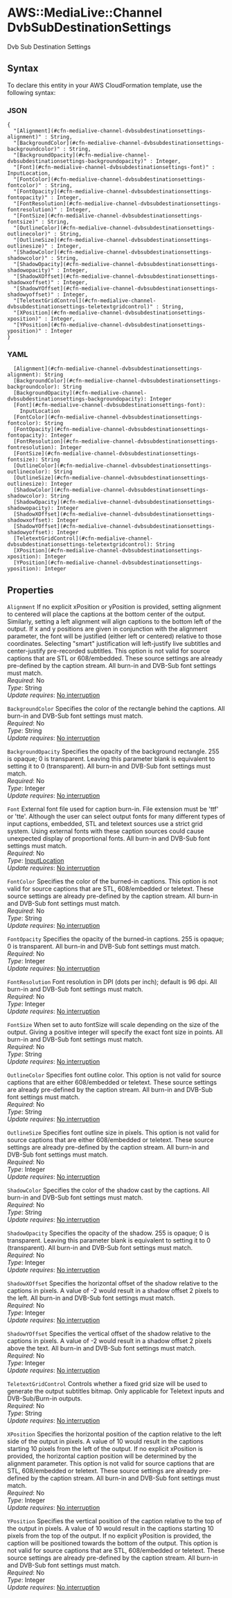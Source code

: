 # AWS::MediaLive::Channel DvbSubDestinationSettings<a name="aws-properties-medialive-channel-dvbsubdestinationsettings"></a>

Dvb Sub Destination Settings

## Syntax<a name="aws-properties-medialive-channel-dvbsubdestinationsettings-syntax"></a>

To declare this entity in your AWS CloudFormation template, use the following syntax:

### JSON<a name="aws-properties-medialive-channel-dvbsubdestinationsettings-syntax.json"></a>

```
{
  "[Alignment](#cfn-medialive-channel-dvbsubdestinationsettings-alignment)" : String,
  "[BackgroundColor](#cfn-medialive-channel-dvbsubdestinationsettings-backgroundcolor)" : String,
  "[BackgroundOpacity](#cfn-medialive-channel-dvbsubdestinationsettings-backgroundopacity)" : Integer,
  "[Font](#cfn-medialive-channel-dvbsubdestinationsettings-font)" : InputLocation,
  "[FontColor](#cfn-medialive-channel-dvbsubdestinationsettings-fontcolor)" : String,
  "[FontOpacity](#cfn-medialive-channel-dvbsubdestinationsettings-fontopacity)" : Integer,
  "[FontResolution](#cfn-medialive-channel-dvbsubdestinationsettings-fontresolution)" : Integer,
  "[FontSize](#cfn-medialive-channel-dvbsubdestinationsettings-fontsize)" : String,
  "[OutlineColor](#cfn-medialive-channel-dvbsubdestinationsettings-outlinecolor)" : String,
  "[OutlineSize](#cfn-medialive-channel-dvbsubdestinationsettings-outlinesize)" : Integer,
  "[ShadowColor](#cfn-medialive-channel-dvbsubdestinationsettings-shadowcolor)" : String,
  "[ShadowOpacity](#cfn-medialive-channel-dvbsubdestinationsettings-shadowopacity)" : Integer,
  "[ShadowXOffset](#cfn-medialive-channel-dvbsubdestinationsettings-shadowxoffset)" : Integer,
  "[ShadowYOffset](#cfn-medialive-channel-dvbsubdestinationsettings-shadowyoffset)" : Integer,
  "[TeletextGridControl](#cfn-medialive-channel-dvbsubdestinationsettings-teletextgridcontrol)" : String,
  "[XPosition](#cfn-medialive-channel-dvbsubdestinationsettings-xposition)" : Integer,
  "[YPosition](#cfn-medialive-channel-dvbsubdestinationsettings-yposition)" : Integer
}
```

### YAML<a name="aws-properties-medialive-channel-dvbsubdestinationsettings-syntax.yaml"></a>

```
  [Alignment](#cfn-medialive-channel-dvbsubdestinationsettings-alignment): String
  [BackgroundColor](#cfn-medialive-channel-dvbsubdestinationsettings-backgroundcolor): String
  [BackgroundOpacity](#cfn-medialive-channel-dvbsubdestinationsettings-backgroundopacity): Integer
  [Font](#cfn-medialive-channel-dvbsubdestinationsettings-font): 
    InputLocation
  [FontColor](#cfn-medialive-channel-dvbsubdestinationsettings-fontcolor): String
  [FontOpacity](#cfn-medialive-channel-dvbsubdestinationsettings-fontopacity): Integer
  [FontResolution](#cfn-medialive-channel-dvbsubdestinationsettings-fontresolution): Integer
  [FontSize](#cfn-medialive-channel-dvbsubdestinationsettings-fontsize): String
  [OutlineColor](#cfn-medialive-channel-dvbsubdestinationsettings-outlinecolor): String
  [OutlineSize](#cfn-medialive-channel-dvbsubdestinationsettings-outlinesize): Integer
  [ShadowColor](#cfn-medialive-channel-dvbsubdestinationsettings-shadowcolor): String
  [ShadowOpacity](#cfn-medialive-channel-dvbsubdestinationsettings-shadowopacity): Integer
  [ShadowXOffset](#cfn-medialive-channel-dvbsubdestinationsettings-shadowxoffset): Integer
  [ShadowYOffset](#cfn-medialive-channel-dvbsubdestinationsettings-shadowyoffset): Integer
  [TeletextGridControl](#cfn-medialive-channel-dvbsubdestinationsettings-teletextgridcontrol): String
  [XPosition](#cfn-medialive-channel-dvbsubdestinationsettings-xposition): Integer
  [YPosition](#cfn-medialive-channel-dvbsubdestinationsettings-yposition): Integer
```

## Properties<a name="aws-properties-medialive-channel-dvbsubdestinationsettings-properties"></a>

`Alignment`  <a name="cfn-medialive-channel-dvbsubdestinationsettings-alignment"></a>
If no explicit xPosition or yPosition is provided, setting alignment to centered will place the captions at the bottom center of the output\. Similarly, setting a left alignment will align captions to the bottom left of the output\. If x and y positions are given in conjunction with the alignment parameter, the font will be justified \(either left or centered\) relative to those coordinates\. Selecting "smart" justification will left\-justify live subtitles and center\-justify pre\-recorded subtitles\. This option is not valid for source captions that are STL or 608/embedded\. These source settings are already pre\-defined by the caption stream\. All burn\-in and DVB\-Sub font settings must match\.  
*Required*: No  
*Type*: String  
*Update requires*: [No interruption](https://docs.aws.amazon.com/AWSCloudFormation/latest/UserGuide/using-cfn-updating-stacks-update-behaviors.html#update-no-interrupt)

`BackgroundColor`  <a name="cfn-medialive-channel-dvbsubdestinationsettings-backgroundcolor"></a>
Specifies the color of the rectangle behind the captions\. All burn\-in and DVB\-Sub font settings must match\.  
*Required*: No  
*Type*: String  
*Update requires*: [No interruption](https://docs.aws.amazon.com/AWSCloudFormation/latest/UserGuide/using-cfn-updating-stacks-update-behaviors.html#update-no-interrupt)

`BackgroundOpacity`  <a name="cfn-medialive-channel-dvbsubdestinationsettings-backgroundopacity"></a>
Specifies the opacity of the background rectangle\. 255 is opaque; 0 is transparent\. Leaving this parameter blank is equivalent to setting it to 0 \(transparent\)\. All burn\-in and DVB\-Sub font settings must match\.  
*Required*: No  
*Type*: Integer  
*Update requires*: [No interruption](https://docs.aws.amazon.com/AWSCloudFormation/latest/UserGuide/using-cfn-updating-stacks-update-behaviors.html#update-no-interrupt)

`Font`  <a name="cfn-medialive-channel-dvbsubdestinationsettings-font"></a>
External font file used for caption burn\-in\. File extension must be 'ttf' or 'tte'\. Although the user can select output fonts for many different types of input captions, embedded, STL and teletext sources use a strict grid system\. Using external fonts with these caption sources could cause unexpected display of proportional fonts\. All burn\-in and DVB\-Sub font settings must match\.  
*Required*: No  
*Type*: [InputLocation](aws-properties-medialive-channel-inputlocation.md)  
*Update requires*: [No interruption](https://docs.aws.amazon.com/AWSCloudFormation/latest/UserGuide/using-cfn-updating-stacks-update-behaviors.html#update-no-interrupt)

`FontColor`  <a name="cfn-medialive-channel-dvbsubdestinationsettings-fontcolor"></a>
Specifies the color of the burned\-in captions\. This option is not valid for source captions that are STL, 608/embedded or teletext\. These source settings are already pre\-defined by the caption stream\. All burn\-in and DVB\-Sub font settings must match\.  
*Required*: No  
*Type*: String  
*Update requires*: [No interruption](https://docs.aws.amazon.com/AWSCloudFormation/latest/UserGuide/using-cfn-updating-stacks-update-behaviors.html#update-no-interrupt)

`FontOpacity`  <a name="cfn-medialive-channel-dvbsubdestinationsettings-fontopacity"></a>
Specifies the opacity of the burned\-in captions\. 255 is opaque; 0 is transparent\. All burn\-in and DVB\-Sub font settings must match\.  
*Required*: No  
*Type*: Integer  
*Update requires*: [No interruption](https://docs.aws.amazon.com/AWSCloudFormation/latest/UserGuide/using-cfn-updating-stacks-update-behaviors.html#update-no-interrupt)

`FontResolution`  <a name="cfn-medialive-channel-dvbsubdestinationsettings-fontresolution"></a>
Font resolution in DPI \(dots per inch\); default is 96 dpi\. All burn\-in and DVB\-Sub font settings must match\.  
*Required*: No  
*Type*: Integer  
*Update requires*: [No interruption](https://docs.aws.amazon.com/AWSCloudFormation/latest/UserGuide/using-cfn-updating-stacks-update-behaviors.html#update-no-interrupt)

`FontSize`  <a name="cfn-medialive-channel-dvbsubdestinationsettings-fontsize"></a>
When set to auto fontSize will scale depending on the size of the output\. Giving a positive integer will specify the exact font size in points\. All burn\-in and DVB\-Sub font settings must match\.  
*Required*: No  
*Type*: String  
*Update requires*: [No interruption](https://docs.aws.amazon.com/AWSCloudFormation/latest/UserGuide/using-cfn-updating-stacks-update-behaviors.html#update-no-interrupt)

`OutlineColor`  <a name="cfn-medialive-channel-dvbsubdestinationsettings-outlinecolor"></a>
Specifies font outline color\. This option is not valid for source captions that are either 608/embedded or teletext\. These source settings are already pre\-defined by the caption stream\. All burn\-in and DVB\-Sub font settings must match\.  
*Required*: No  
*Type*: String  
*Update requires*: [No interruption](https://docs.aws.amazon.com/AWSCloudFormation/latest/UserGuide/using-cfn-updating-stacks-update-behaviors.html#update-no-interrupt)

`OutlineSize`  <a name="cfn-medialive-channel-dvbsubdestinationsettings-outlinesize"></a>
Specifies font outline size in pixels\. This option is not valid for source captions that are either 608/embedded or teletext\. These source settings are already pre\-defined by the caption stream\. All burn\-in and DVB\-Sub font settings must match\.  
*Required*: No  
*Type*: Integer  
*Update requires*: [No interruption](https://docs.aws.amazon.com/AWSCloudFormation/latest/UserGuide/using-cfn-updating-stacks-update-behaviors.html#update-no-interrupt)

`ShadowColor`  <a name="cfn-medialive-channel-dvbsubdestinationsettings-shadowcolor"></a>
Specifies the color of the shadow cast by the captions\. All burn\-in and DVB\-Sub font settings must match\.  
*Required*: No  
*Type*: String  
*Update requires*: [No interruption](https://docs.aws.amazon.com/AWSCloudFormation/latest/UserGuide/using-cfn-updating-stacks-update-behaviors.html#update-no-interrupt)

`ShadowOpacity`  <a name="cfn-medialive-channel-dvbsubdestinationsettings-shadowopacity"></a>
Specifies the opacity of the shadow\. 255 is opaque; 0 is transparent\. Leaving this parameter blank is equivalent to setting it to 0 \(transparent\)\. All burn\-in and DVB\-Sub font settings must match\.  
*Required*: No  
*Type*: Integer  
*Update requires*: [No interruption](https://docs.aws.amazon.com/AWSCloudFormation/latest/UserGuide/using-cfn-updating-stacks-update-behaviors.html#update-no-interrupt)

`ShadowXOffset`  <a name="cfn-medialive-channel-dvbsubdestinationsettings-shadowxoffset"></a>
Specifies the horizontal offset of the shadow relative to the captions in pixels\. A value of \-2 would result in a shadow offset 2 pixels to the left\. All burn\-in and DVB\-Sub font settings must match\.  
*Required*: No  
*Type*: Integer  
*Update requires*: [No interruption](https://docs.aws.amazon.com/AWSCloudFormation/latest/UserGuide/using-cfn-updating-stacks-update-behaviors.html#update-no-interrupt)

`ShadowYOffset`  <a name="cfn-medialive-channel-dvbsubdestinationsettings-shadowyoffset"></a>
Specifies the vertical offset of the shadow relative to the captions in pixels\. A value of \-2 would result in a shadow offset 2 pixels above the text\. All burn\-in and DVB\-Sub font settings must match\.  
*Required*: No  
*Type*: Integer  
*Update requires*: [No interruption](https://docs.aws.amazon.com/AWSCloudFormation/latest/UserGuide/using-cfn-updating-stacks-update-behaviors.html#update-no-interrupt)

`TeletextGridControl`  <a name="cfn-medialive-channel-dvbsubdestinationsettings-teletextgridcontrol"></a>
Controls whether a fixed grid size will be used to generate the output subtitles bitmap\. Only applicable for Teletext inputs and DVB\-Sub/Burn\-in outputs\.  
*Required*: No  
*Type*: String  
*Update requires*: [No interruption](https://docs.aws.amazon.com/AWSCloudFormation/latest/UserGuide/using-cfn-updating-stacks-update-behaviors.html#update-no-interrupt)

`XPosition`  <a name="cfn-medialive-channel-dvbsubdestinationsettings-xposition"></a>
Specifies the horizontal position of the caption relative to the left side of the output in pixels\. A value of 10 would result in the captions starting 10 pixels from the left of the output\. If no explicit xPosition is provided, the horizontal caption position will be determined by the alignment parameter\. This option is not valid for source captions that are STL, 608/embedded or teletext\. These source settings are already pre\-defined by the caption stream\. All burn\-in and DVB\-Sub font settings must match\.  
*Required*: No  
*Type*: Integer  
*Update requires*: [No interruption](https://docs.aws.amazon.com/AWSCloudFormation/latest/UserGuide/using-cfn-updating-stacks-update-behaviors.html#update-no-interrupt)

`YPosition`  <a name="cfn-medialive-channel-dvbsubdestinationsettings-yposition"></a>
Specifies the vertical position of the caption relative to the top of the output in pixels\. A value of 10 would result in the captions starting 10 pixels from the top of the output\. If no explicit yPosition is provided, the caption will be positioned towards the bottom of the output\. This option is not valid for source captions that are STL, 608/embedded or teletext\. These source settings are already pre\-defined by the caption stream\. All burn\-in and DVB\-Sub font settings must match\.  
*Required*: No  
*Type*: Integer  
*Update requires*: [No interruption](https://docs.aws.amazon.com/AWSCloudFormation/latest/UserGuide/using-cfn-updating-stacks-update-behaviors.html#update-no-interrupt)